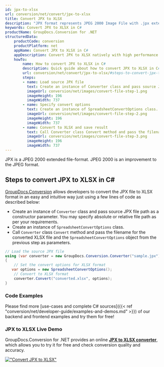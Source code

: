 ```yaml
---
id: jpx-to-xlsx
url: conversion/net/convert/jpx-to-xlsx
title: Convert JPX to XLSX
description: "JPX format represents JPEG 2000 Image File with .jpx extension. Learn how to convert JPX to XLSX file programmatically in C# language using GroupDocs.Conversion for .NET library."
keywords: Convert JPX to XLSX in C#
productName: GroupDocs.Conversion for .NET
structuredData:
    productCode: conversion
    productPlatform: net
    appName: Convert JPX to XLSX in C#
    appDescription: Convert JPX to XLSX natively with high performance using C# language and server side GroupDocs.Conversion for .NET APIs, without the use of any software like Microsoft or Open Office.
    howTo:
        name: How to convert JPX to XLSX in C# 
        description: Quick guide about how to convert JPX to XLSX in C# with high performance and accuracy.
        url: conversion/net/convert/jpx-to-xlsx/#steps-to-convert-jpx-to-xlsx-in-c
        steps:
        - name: Load source JPX file 
          text: Create an instance of Converter class and pass source JPX file path as a constructor parameter. You may specify absolute or relative file path as per your requirements. 
          imageUrl: conversion/net/images/convert-file-step-1.png
          imageHeight: 196
          imageWidth: 737
        - name: Specify convert options 
          text: Create an instance of SpreadsheetConvertOptions class.
          imageUrl: conversion/net/images/convert-file-step-2.png
          imageHeight: 196
          imageWidth: 737
        - name: Convert to XLSX and save result 
          text: Call Converter class Convert method and pass the filename for the converted HTML file and the SpreadsheetConvertOptions object from the previous step as parameters.
          imageUrl: conversion/net/images/convert-file-step-3.png
          imageHeight: 196
          imageWidth: 737
---
```


JPX is a JPEG 2000 extended file-format. JPEG 2000 is an improvement to the JPEG format.

## Steps to convert JPX to XLSX in C#

[GroupDocs.Conversion](https://products.groupdocs.com/conversion/net) allows developers to convert the JPX file to XLSX format in an easy and intuitive way just using a few lines of code as described below:

* Create an instance of `Converter` class and pass source JPX file path as a constructor parameter. You may specify absolute or relative file path as per your requirements. 
* Create an instance of `SpreadsheetConvertOptions` class.
* Call `Converter` class `Convert` method and pass the filename for the converted XLSX file and the `SpreadsheetConvertOptions` object from the previous step as parameters.

```csharp
// Load the source JPX file
using (var converter = new GroupDocs.Conversion.Converter("sample.jpx"))
{
    // Set the convert options for XLSX format
   var options = new SpreadsheetConvertOptions();
    // Convert to XLSX format
    converter.Convert("converted.xlsx", options);
}
```

### Code Examples

Please find more [use-cases and complete C# sources]({{< ref "conversion/net/developer-guide/examples-and-demos.md" >}}) of our backend and frontend examples and try them for free!

### JPX to XLSX Live Demo

GroupDocs.Conversion for .NET provides an online [**JPX to XLSX converter**](https://products.groupdocs.app/conversion/jpx-to-xlsx), which allows you to try it for free and check conversion quality and accuracy.

[!["Convert JPX to XLSX"](conversion/net/images/convert-to-xlsx/convert-jpx-to-xlsx.png)](https://products.groupdocs.app/conversion/jpx-to-xlsx)